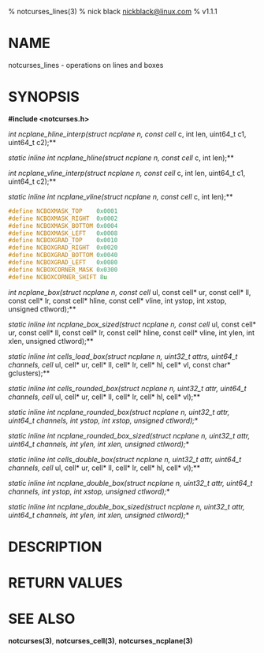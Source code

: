 % notcurses_lines(3)
% nick black <nickblack@linux.com>
% v1.1.1

# NAME

notcurses_lines - operations on lines and boxes

# SYNOPSIS

**#include <notcurses.h>**

**int ncplane_hline_interp(struct ncplane* n, const cell* c, int len,
                             uint64_t c1, uint64_t c2);**

**static inline int
ncplane_hline(struct ncplane* n, const cell* c, int len);**

**int ncplane_vline_interp(struct ncplane* n, const cell* c, int len,
                             uint64_t c1, uint64_t c2);**

**static inline int
ncplane_vline(struct ncplane* n, const cell* c, int len);**

```c
#define NCBOXMASK_TOP    0x0001
#define NCBOXMASK_RIGHT  0x0002
#define NCBOXMASK_BOTTOM 0x0004
#define NCBOXMASK_LEFT   0x0008
#define NCBOXGRAD_TOP    0x0010
#define NCBOXGRAD_RIGHT  0x0020
#define NCBOXGRAD_BOTTOM 0x0040
#define NCBOXGRAD_LEFT   0x0080
#define NCBOXCORNER_MASK 0x0300
#define NCBOXCORNER_SHIFT 8u
```

**int ncplane_box(struct ncplane* n, const cell* ul, const cell* ur,
                    const cell* ll, const cell* lr, const cell* hline,
                    const cell* vline, int ystop, int xstop,
                    unsigned ctlword);**

**static inline int
ncplane_box_sized(struct ncplane* n, const cell* ul, const cell* ur,
                  const cell* ll, const cell* lr, const cell* hline,
                  const cell* vline, int ylen, int xlen, unsigned ctlword);**

**static inline int
cells_load_box(struct ncplane* n, uint32_t attrs, uint64_t channels,
               cell* ul, cell* ur, cell* ll, cell* lr,
               cell* hl, cell* vl, const char* gclusters);**

**static inline int
cells_rounded_box(struct ncplane* n, uint32_t attr, uint64_t channels,
                  cell* ul, cell* ur, cell* ll, cell* lr, cell* hl, cell* vl);**

**static inline int
ncplane_rounded_box(struct ncplane* n, uint32_t attr, uint64_t channels,
                    int ystop, int xstop, unsigned ctlword);**

**static inline int
ncplane_rounded_box_sized(struct ncplane* n, uint32_t attr, uint64_t channels,
                          int ylen, int xlen, unsigned ctlword);**

**static inline int
cells_double_box(struct ncplane* n, uint32_t attr, uint64_t channels,
                 cell* ul, cell* ur, cell* ll, cell* lr, cell* hl, cell* vl);**

**static inline int
ncplane_double_box(struct ncplane* n, uint32_t attr, uint64_t channels,
                   int ystop, int xstop, unsigned ctlword);**

**static inline int
ncplane_double_box_sized(struct ncplane* n, uint32_t attr, uint64_t channels,
                         int ylen, int xlen, unsigned ctlword);**

# DESCRIPTION


# RETURN VALUES


# SEE ALSO

**notcurses(3)**, **notcurses_cell(3)**, **notcurses_ncplane(3)**
